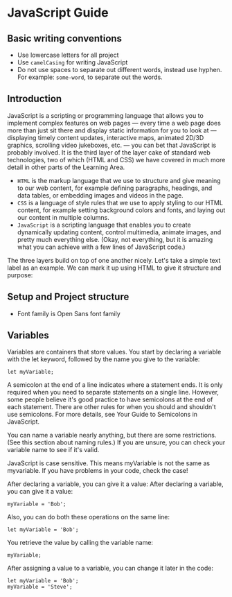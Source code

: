 # JavaScript Guide 

## Basic writing conventions

- Use lowercase letters for all project
- Use `camelCasing` for writing JavaScript
- Do not use spaces to separate out different words, instead use hyphen. For example: `some-word`, to separate out the words. 

## Introduction

JavaScript is a scripting or programming language that allows you to implement complex features on web pages — every time a web page does more than just sit there and display static information for you to look at — displaying timely content updates, interactive maps, animated 2D/3D graphics, scrolling video jukeboxes, etc. — you can bet that JavaScript is probably involved. It is the third layer of the layer cake of standard web technologies, two of which (HTML and CSS) we have covered in much more detail in other parts of the Learning Area.

- `HTML` is the markup language that we use to structure and give meaning to our web content, for example defining paragraphs, headings, and data tables, or embedding images and videos in the page.
- `CSS` is a language of style rules that we use to apply styling to our HTML content, for example setting background colors and fonts, and laying out our content in multiple columns.
- `JavaScript` is a scripting language that enables you to create dynamically updating content, control multimedia, animate images, and pretty much everything else. (Okay, not everything, but it is amazing what you can achieve with a few lines of JavaScript code.)

The three layers build on top of one another nicely. Let's take a simple text label as an example. We can mark it up using HTML to give it structure and purpose:
## Setup and Project structure 

- Font family is Open Sans font family

## Variables 

Variables are containers that store values. You start by declaring a variable with the let keyword, followed by the name you give to the variable:

```
let myVariable;
````

A semicolon at the end of a line indicates where a statement ends. It is only required when you need to separate statements on a single line. However, some people believe it's good practice to have semicolons at the end of each statement. There are other rules for when you should and shouldn't use semicolons. For more details, see Your Guide to Semicolons in JavaScript.

You can name a variable nearly anything, but there are some restrictions. (See this section about naming rules.) If you are unsure, you can check your variable name to see if it's valid.

JavaScript is case sensitive. This means myVariable is not the same as myvariable. If you have problems in your code, check the case!

After declaring a variable, you can give it a value:
After declaring a variable, you can give it a value:

```
myVariable = 'Bob';  
```
Also, you can do both these operations on the same line:
```
let myVariable = 'Bob';
```
You retrieve the value by calling the variable name:

```
myVariable;
```
After assigning a value to a variable, you can change it later in the code:

```
let myVariable = 'Bob';
myVariable = 'Steve';
```

